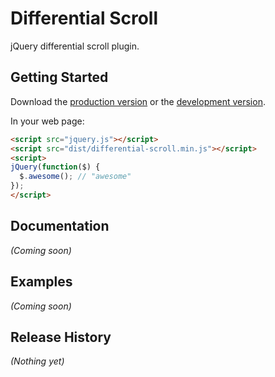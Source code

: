 # Differential Scroll

jQuery differential scroll plugin.

## Getting Started
Download the [production version][min] or the [development version][max].

[min]: https://raw.github.com/Und3Rdo9/jquery-differential-scroll/master/dist/differential-scroll.min.js
[max]: https://raw.github.com/Und3Rdo9/jquery-differential-scroll/master/dist/differential-scroll.js

In your web page:

```html
<script src="jquery.js"></script>
<script src="dist/differential-scroll.min.js"></script>
<script>
jQuery(function($) {
  $.awesome(); // "awesome"
});
</script>
```

## Documentation
_(Coming soon)_

## Examples
_(Coming soon)_

## Release History
_(Nothing yet)_
